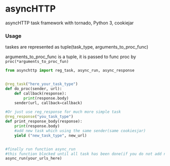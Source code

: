 asyncHTTP
=========

asyncHTTP task framework with tornado, Python 3, cookiejar


### Usage


taskes are represented as tuple(task_type, arguments_to_proc_func)

arguments_to_proc_func is a tuple, it is passed to func proc by `proc(*arguments_to_proc_fun)`

```python
from asynchttp import reg_task, async_run, async_response


@reg_task("here_your_task_type")
def do_proc(sender, url):
    def callback(response):
        print(response.body)
    sender(url, callback=callback)

#Or just use reg_response for much more simple task
@reg_response("you_task_type")
def print_response_body(response):
    print(response.body)
    #add new task which using the same sender(same cookiesjar)
    yield ("new_task_type", new_url)


#finally run function async_run
#this function blocked until all task has been done(if you do not add new task when all task has been done)
async_run(your_urls_here)
```
